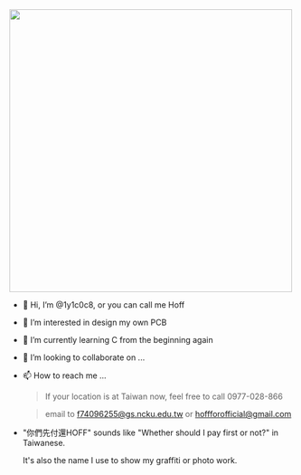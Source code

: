 <img src="https://user-images.githubusercontent.com/74277068/148971490-be2c008b-c1d0-4b3c-a146-16c3309ae984.jpg" width="500">

- 👋 Hi, I’m @1y1c0c8, or you can call me Hoff
- 👀 I’m interested in design my own PCB
- 🌱 I’m currently learning C from the beginning again
- 💞️ I’m looking to collaborate on ...
- 📫 How to reach me ...
  > If your location is at Taiwan now, feel free to call 0977-028-866
  
  > email to f74096255@gs.ncku.edu.tw or hoffforofficial@gmail.com


- "你們先付還HOFF" sounds like "Whether should I pay first or not?" in Taiwanese. 

  It's also the name I use to show my graffiti or photo work. 



<!---
1y1c0c8/1y1c0c8 is a ✨ special ✨ repository because its `README.md` (this file) appears on your GitHub profile.
You can click the Preview link to take a look at your changes.
--->
